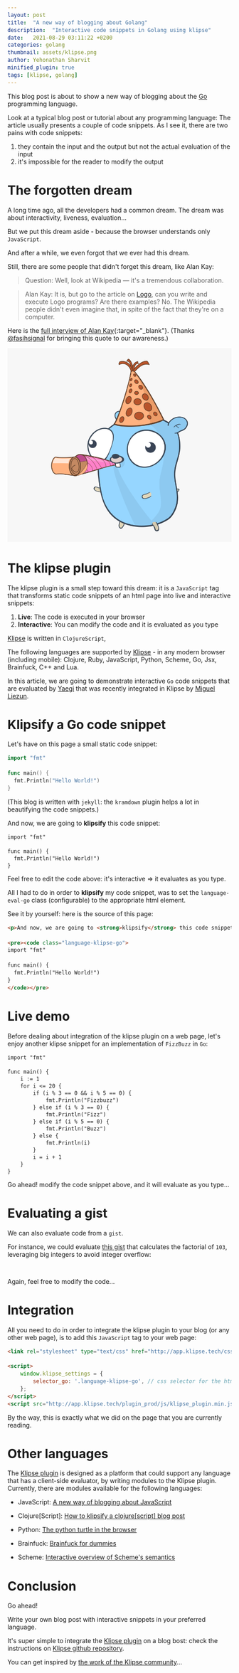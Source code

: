 ```yaml
---
layout: post
title:  "A new way of blogging about Golang"
description:  "Interactive code snippets in Golang using klipse"
date:   2021-08-29 03:11:22 +0200
categories: golang
thumbnail: assets/klipse.png
author: Yehonathan Sharvit
minified_plugin: true
tags: [klipse, golang]
---
```


This blog post is about to show a new way of blogging about the [Go](https://en.wikipedia.org/wiki/Go_(programming_language)) programming language.

Look at a typical blog post or tutorial about any programming language: The article usually presents a couple of code snippets. As I see it, there are two pains with code snippets:

1. they contain the input and the output but not the actual evaluation of the input
2. it's impossible for the reader to modify the output

# The forgotten dream

A long time ago, all the developers had a common dream. The dream was about interactivity, liveness, evaluation...

But we put this dream aside - because the browser understands only `JavaScript`.

And after a while, we even forgot that we ever had this dream.


Still, there are some people that didn't forget this dream, like Alan Kay:

>Question: Well, look at Wikipedia — it's a tremendous collaboration.

>Alan Kay: It is, but go to the article on [Logo](https://en.wikipedia.org/wiki/Logo_(programming_language)), can you write and execute Logo programs? Are there examples? No. The Wikipedia people didn't even imagine that, in spite of the fact that they're on a computer.

Here is the [full interview of Alan Kay](http://www.drdobbs.com/architecture-and-design/interview-with-alan-kay/240003442?pgno=2){:target="_blank"}. (Thanks [@fasihsignal](https://twitter.com/fasihsignal) for bringing this quote to our awareness.)

![dream](/assets/gopher.png)

# The klipse plugin

The klipse plugin is a small step toward this dream: it is a `JavaScript` tag that transforms static code snippets of an html page into live and interactive snippets:

1. **Live**: The code is executed in your browser
2. **Interactive**: You can modify the code and it is evaluated as you type

[Klipse](https://github.com/viebel/klipse) is written in `ClojureScript`, 

The following languages are supported by [Klipse](https://github.com/viebel/klipse) - in any modern browser (including mobile): Clojure, Ruby, JavaScript, Python, Scheme, Go, Jsx, Brainfuck, C++ and Lua.

In this article, we are going to demonstrate interactive `Go` code snippets that are evaluated by [Yaegi](https://github.com/traefik/yaegi) that was recently integrated in Klipse by [Miguel Liezun](https://github.com/mliezun). 


# Klipsify a Go code snippet

Let's have on this page a small static code snippet:

~~~go
import "fmt"

func main() {
  fmt.Println("Hello World!")
}
~~~

(This blog is written with `jekyll`: the `kramdown` plugin helps a lot in beautifying the code snippets.)

And now, we are going to **klipsify** this code snippet:

~~~klipse-go
import "fmt"

func main() {
  fmt.Println("Hello World!")
}
~~~

Feel free to edit the code above: it's interactive => it evaluates as you type.

All I had to do in order to **klipsify** my code snippet, was to set the `language-eval-go` class (configurable) to the appropriate html element.

See it by yourself: here is the source of this page:

~~~html
<p>And now, we are going to <strong>klipsify</strong> this code snippet:</p>

<pre><code class="language-klipse-go">
import "fmt"

func main() {
  fmt.Println("Hello World!")
}
</code></pre>
~~~


# Live demo

Before dealing about integration of the klipse plugin on a web page, let's enjoy another klipse snippet for an implementation of `FizzBuzz` in `Go`:

~~~klipse-go
import "fmt"

func main() {
    i := 1
    for i <= 20 {
        if (i % 3 == 0 && i % 5 == 0) {
            fmt.Println("Fizzbuzz")
        } else if (i % 3 == 0) {
            fmt.Println("Fizz")
        } else if (i % 5 == 0) {
            fmt.Println("Buzz")
        } else {
            fmt.Println(i)
        }
        i = i + 1
    }
}
~~~

Go ahead! modify the code snippet above, and it will evaluate as you type...

# Evaluating a gist

We can also evaluate code from a `gist`.


For instance, we could evaluate [this gist](https://gist.github.com/viebel/d9320214d88352533d3f81d3ff960312) that calculates the factorial of `103`, leveraging big integers to avoid integer overflow:

<pre>
<div class="language-klipse-go" data-gist-id="viebel/d9320214d88352533d3f81d3ff960312"></div>
</pre>

Again, feel free to modify the code...

# Integration

All you need to do in order to integrate the klipse plugin to your blog (or any other web page), is to add this `JavaScript` tag to your web page:

~~~html
<link rel="stylesheet" type="text/css" href="http://app.klipse.tech/css/codemirror.css">

<script>
    window.klipse_settings = {
        selector_go: '.language-klipse-go', // css selector for the html elements you want to klipsify
    };
</script>
<script src="http://app.klipse.tech/plugin_prod/js/klipse_plugin.min.js"></script>
~~~

By the way, this is exactly what we did on the page that you are currently reading.

# Other languages

The [Klipse plugin](https://github.com/viebel/klipse) is designed as a platform that could support any language that has a client-side evaluator, by writing modules to the Klipse plugin. Currently, there are modules available for the following languages: 

- JavaScript: [A new way of blogging about JavaScript](http://blog.klipse.tech/javascript/2016/06/20/blog-javascript.html)

- Clojure[Script]: [How to klipsify a clojure[script] blog post](http://blog.klipse.tech/clojure/2016/06/07/klipse-plugin-tuto.html)

- Python: [The python turtle in the browser](http://blog.klipse.tech/python/2017/01/04/python-turtle-fractal.html)

- Brainfuck: [Brainfuck for dummies](http://blog.klipse.tech/brainfuck/2016/12/17/brainfuck.html)

- Scheme: [Interactive overview of Scheme's semantics](http://blog.klipse.tech/scheme/2016/09/11/scheme-tutorial-1.html)

# Conclusion

Go ahead!

Write your own blog post with interactive snippets in your preferred language. 

It's super simple to integrate the [Klipse plugin](https://github.com/viebel/klipse) on a blog bost: check the instructions on [Klipse github repository](https://github.com/viebel/klipse).

You can get inspired by [the work of the Klipse community](https://github.com/viebel/klipse#community)...

